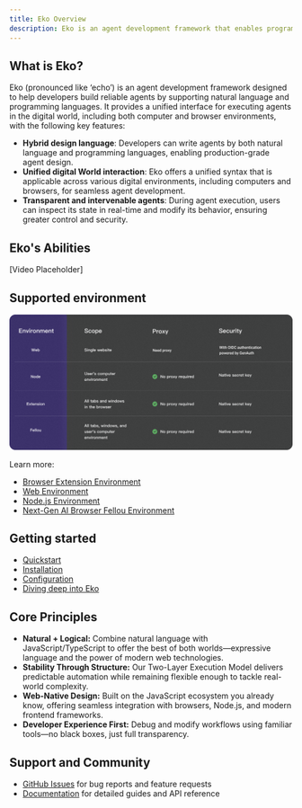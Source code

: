 ```yaml
---
title: Eko Overview
description: Eko is an agent development framework that enables programmatic control of browsers and operating systems through a combination of natural language and traditional programming interfaces.
---
```


## What is Eko?
Eko (pronounced like ‘echo’)  is an agent development framework designed to help developers build reliable agents by supporting natural language and programming languages. It provides a unified interface for executing agents in the digital world, including both computer and browser environments, with the following key features:
- **Hybrid design language**: Developers can write agents by both natural language and programming languages, enabling production-grade agent design.
- **Unified digital World interaction**: Eko offers a unified syntax that is applicable across various digital environments, including computers and browsers, for seamless agent development.
- **Transparent and intervenable agents**: During agent execution, users can inspect its state in real-time and modify its behavior, ensuring greater control and security.

## Eko's Abilities
[Video Placeholder]

## Supported environment
![ENVS](../assets/envs.png)

Learn more:
- [Browser Extension Environment](/docs/browseruse/browser-extension)
- [Web Environment](/docs/browseruse/browser-web)
- [Node.js Environment](/docs/computeruse/computer-node)
- [Next-Gen AI Browser Fellou Environment](/docs/computeruse/computer-fellou)


## Getting started
- [Quickstart](quickstart)
- [Installation](installation)
- [Configuration](configuration)
- [Diving deep into Eko](dive-deep)

## Core Principles
- **Natural + Logical:** Combine natural language with JavaScript/TypeScript to offer the best of both worlds—expressive language and the power of modern web technologies.
- **Stability Through Structure:** Our Two-Layer Execution Model delivers predictable automation while remaining flexible enough to tackle real-world complexity.
- **Web-Native Design:** Built on the JavaScript ecosystem you already know, offering seamless integration with browsers, Node.js, and modern frontend frameworks.
- **Developer Experience First:** Debug and modify workflows using familiar tools—no black boxes, just full transparency.

## Support and Community
- [GitHub Issues](https://github.com/FellouAI/eko/issues) for bug reports and feature requests
- [Documentation](https://eko.fellou.ai/docs) for detailed guides and API reference
